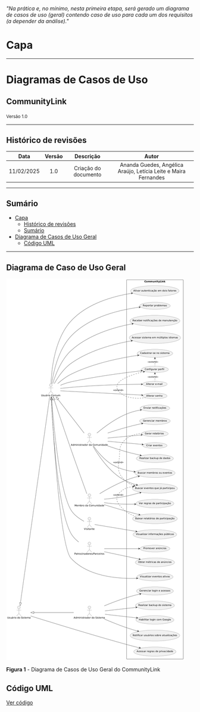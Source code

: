 <h6>"Na prática e, no mínimo, nesta primeira etapa, será gerado um diagrama de casos de uso (geral) contendo caso de uso para cada um dos requisitos (a depender da análise)."</h6>

# Capa

---

<h1>Diagramas de Casos de Uso</h1>

<h2>CommunityLink</h2>

<small>Versão 1.0</small>

---

## Histórico de revisões

|    Data    | Versão |          Descrição          |      Autor       |
| :--------: | :----: | :-------------------------: | :--------------: |
| 11/02/2025 |  1.0   |    Criação do documento     | Ananda Guedes, Angélica Araújo, Letícia Leite e Maira Fernandes |


---

## Sumário

- [Capa](#capa)
  - [Histórico de revisões](#histórico-de-revisões)
  - [Sumário](#sumário)
- [Diagrama de Casos de Uso Geral](#diagrama-de-casos-de-uso-geral)
  - [Código UML](#código-uml)

---
## Diagrama de Caso de Uso Geral
![Diagrama de Uso Geral do CommunityLink](../../images/diagrama-de-caso-de-uso-geral.png)

**Figura 1** - Diagrama de Casos de Uso Geral do CommunityLink

## Código UML

[Ver código](uml-geral.md)
